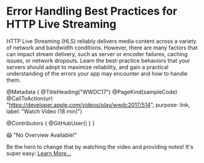 # Error Handling Best Practices for HTTP Live Streaming

HTTP Live Streaming (HLS) reliably delivers media content across a variety of network and bandwidth conditions. However, there are many factors that can impact stream delivery, such as server or encoder failures, caching issues, or network dropouts. Learn the best-practice behaviors that your servers should adopt to maximize reliability, and gain a practical understanding of the errors your app may encounter and how to handle them.

@Metadata {
   @TitleHeading("WWDC17")
   @PageKind(sampleCode)
   @CallToAction(url: "https://developer.apple.com/videos/play/wwdc2017/514", purpose: link, label: "Watch Video (18 min)")

   @Contributors {
      @GitHubUser(<replace this with your GitHub handle>)
   }
}

😱 "No Overview Available!"

Be the hero to change that by watching the video and providing notes! It's super easy:
 [Learn More…](https://wwdcnotes.com/documentation/wwdcnotes/contributing)

